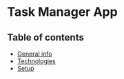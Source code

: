 # Task Manager App

## Table of contents

- [General info](#general-info)
- [Technologies](#technologies)
- [Setup](#setup)
